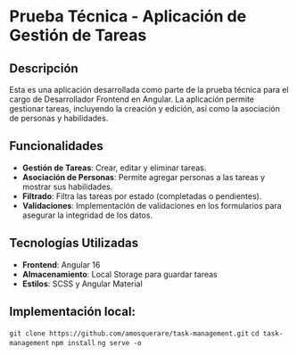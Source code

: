 # Prueba Técnica - Aplicación de Gestión de Tareas

## Descripción
Esta es una aplicación desarrollada como parte de la prueba técnica para el cargo de Desarrollador Frontend en Angular. La aplicación permite gestionar tareas, incluyendo la creación y edición, así como la asociación de personas y habilidades.

## Funcionalidades
- **Gestión de Tareas**: Crear, editar y eliminar tareas.
- **Asociación de Personas**: Permite agregar personas a las tareas y mostrar sus habilidades.
- **Filtrado**: Filtra las tareas por estado (completadas o pendientes).
- **Validaciones**: Implementación de validaciones en los formularios para asegurar la integridad de los datos.

## Tecnologías Utilizadas
- **Frontend**: Angular 16
- **Almacenamiento**: Local Storage para guardar tareas
- **Estilos**: SCSS y Angular Material

## Implementación local:
`git clone https://github.com/amosquerare/task-management.git`
`cd task-management`
`npm install`
`ng serve -o`
